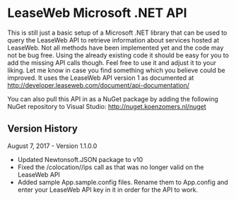 # LeaseWeb Microsoft .NET API

This is still just a basic setup of a Microsoft .NET library that can be used to query the LeaseWeb API to retrieve information about services hosted at LeaseWeb. Not all methods have been implemented yet and the code may not be bug free. Using the already existing code it should be easy for you to add the missing API calls though. Feel free to use it and adjust it to your liking. Let me know in case you find something which you believe could be improved. It uses the LeaseWeb API version 1 as documented at http://developer.leaseweb.com/document/api-documentation/

You can also pull this API in as a NuGet package by adding the following NuGet repository to Visual Studio:
http://nuget.koenzomers.nl/nuget

## Version History

August 7, 2017 - Version 1.1.0.0

- Updated Newtonsoft.JSON package to v10
- Fixed the /colocation/<serverid>/ips call as that was no longer valid on the LeaseWeb API
- Added sample App.sample.config files. Rename them to App.config and enter your LeaseWeb API key in it in order for the API to work.